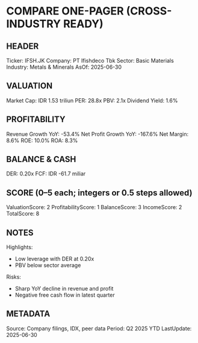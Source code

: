 # COMPARE ONE-PAGER (CROSS-INDUSTRY READY)

## HEADER
Ticker: IFSH.JK
Company: PT Ifishdeco Tbk
Sector: Basic Materials
Industry: Metals & Minerals
AsOf: 2025-06-30

## VALUATION
Market Cap: IDR 1.53 triliun
PER: 28.8x
PBV: 2.1x
Dividend Yield: 1.6%

## PROFITABILITY
Revenue Growth YoY: -53.4%
Net Profit Growth YoY: -167.6%
Net Margin: 8.6%
ROE: 10.0%
ROA: 8.3%

## BALANCE & CASH
DER: 0.20x
FCF: IDR -61.7 miliar

## SCORE (0–5 each; integers or 0.5 steps allowed)
ValuationScore: 2
ProfitabilityScore: 1
BalanceScore: 3
IncomeScore: 2
TotalScore: 8

## NOTES
Highlights:
- Low leverage with DER at 0.20x
- PBV below sector average

Risks:
- Sharp YoY decline in revenue and profit
- Negative free cash flow in latest quarter

## METADATA
Source: Company filings, IDX, peer data
Period: Q2 2025 YTD
LastUpdate: 2025-06-30